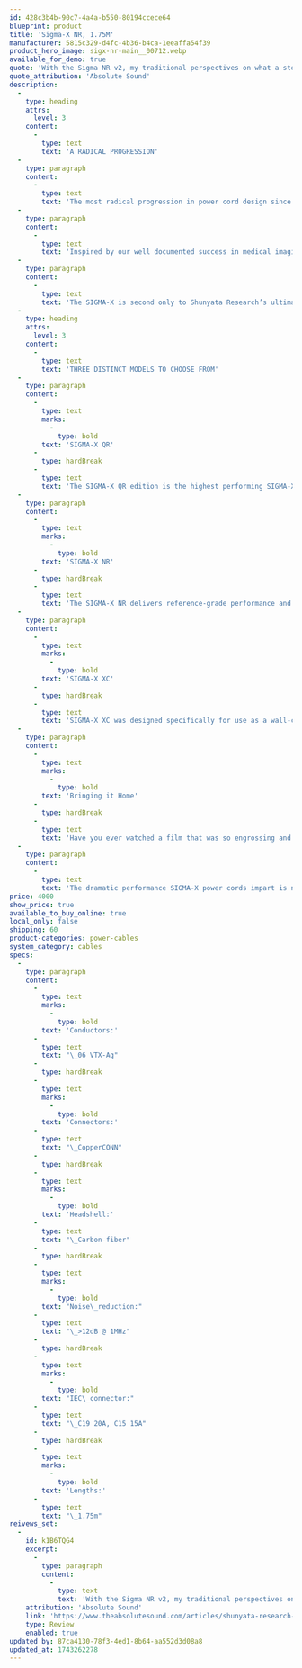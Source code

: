 ```yaml
---
id: 428c3b4b-90c7-4a4a-b550-80194ccece64
blueprint: product
title: 'Sigma-X NR, 1.75M'
manufacturer: 5815c329-d4fc-4b36-b4ca-1eeaffa54f39
product_hero_image: sigx-nr-main__00712.webp
available_for_demo: true
quote: 'With the Sigma NR v2, my traditional perspectives on what a stereo system can reproduce has shifted away from a language that describes gear to a language and sensibility that describes music. Remarkable, truly remarkable.'
quote_attribution: 'Absolute Sound'
description:
  -
    type: heading
    attrs:
      level: 3
    content:
      -
        type: text
        text: 'A RADICAL PROGRESSION'
  -
    type: paragraph
    content:
      -
        type: text
        text: 'The most radical progression in power cord design since Shunyata Research’s humble beginnings in 1998, has delivered a watershed level of performance with the introduction of the SIGMA-X power cables.'
  -
    type: paragraph
    content:
      -
        type: text
        text: 'Inspired by our well documented success in medical imaging and recording industries, Shunyata Research has continued to advance the science and technology of its most successful products. The SIGMA-X power cables have exceeded even the highest performance expectations.'
  -
    type: paragraph
    content:
      -
        type: text
        text: 'The SIGMA-X is second only to Shunyata Research’s ultimate Omega power cord within the “Reference Series”. The Reference Series X cables represent the culmination of a 25-year commitment to produce the absolute finest performing power cables available.'
  -
    type: heading
    attrs:
      level: 3
    content:
      -
        type: text
        text: 'THREE DISTINCT MODELS TO CHOOSE FROM'
  -
    type: paragraph
    content:
      -
        type: text
        marks:
          -
            type: bold
        text: 'SIGMA-X QR'
      -
        type: hardBreak
      -
        type: text
        text: 'The SIGMA-X QR edition is the highest performing SIGMA-X model. It includes patented QR/BB technology descended from the ultimate OMEGA QR along with Gen3 NR noise reduction technology. It is particularly suited to use with high powered amplifiers but can be used for source and digital equipment when only the highest levels of performance are demanded.'
  -
    type: paragraph
    content:
      -
        type: text
        marks:
          -
            type: bold
        text: 'SIGMA-X NR'
      -
        type: hardBreak
      -
        type: text
        text: 'The SIGMA-X NR delivers reference-grade performance and noise reduction on any and all electronics. Whether on amplifiers, sources or line-level components the SIGMA-X NR offers a massive component-upgrade level of performance.'
  -
    type: paragraph
    content:
      -
        type: text
        marks:
          -
            type: bold
        text: 'SIGMA-X XC'
      -
        type: hardBreak
      -
        type: text
        text: 'SIGMA-X XC was designed specifically for use as a wall-connection power cord for use with Shunyata Research power distributors. Due to the extensive levels of filtering in Shunyata Research designed power distributors, NR filters are not needed at the wall connection. For use with other manufacturers power conditioners, the NR models will likely provide a performance benefit.'
  -
    type: paragraph
    content:
      -
        type: text
        marks:
          -
            type: bold
        text: 'Bringing it Home'
      -
        type: hardBreak
      -
        type: text
        text: 'Have you ever watched a film that was so engrossing and captivating; the performances so real that you forgot you were watching a movie? That would be an apt description of the SIGMA-X power cord’s impact on sound, recording and imaging. There is an immediacy to sound, an immersive rendering of recorded detail that makes it easy to focus on the music and to forget about the recording chain.'
  -
    type: paragraph
    content:
      -
        type: text
        text: 'The dramatic performance SIGMA-X power cords impart is not subtle or amorphous, it is revelatory and impossible to dismiss. When the recording calls for it, SIGMA-X power cords unleash a perfectly timed storm of three-dimensional weight and dynamic intensity – without a hint of compression or artifice. Perhaps the signature attribute of the SIGMA-X performance is its rendering of an almost gravitational silence within voice, instruments and images on a recording. There is a truth and precision to sound that is unmistakably free of distortion, leaving the listener captivated by an intense connection to favorite music.'
price: 4000
show_price: true
available_to_buy_online: true
local_only: false
shipping: 60
product-categories: power-cables
system_category: cables
specs:
  -
    type: paragraph
    content:
      -
        type: text
        marks:
          -
            type: bold
        text: 'Conductors:'
      -
        type: text
        text: "\_06 VTX-Ag"
      -
        type: hardBreak
      -
        type: text
        marks:
          -
            type: bold
        text: 'Connectors:'
      -
        type: text
        text: "\_CopperCONN"
      -
        type: hardBreak
      -
        type: text
        marks:
          -
            type: bold
        text: 'Headshell:'
      -
        type: text
        text: "\_Carbon-fiber"
      -
        type: hardBreak
      -
        type: text
        marks:
          -
            type: bold
        text: "Noise\_reduction:"
      -
        type: text
        text: "\_>12dB @ 1MHz"
      -
        type: hardBreak
      -
        type: text
        marks:
          -
            type: bold
        text: "IEC\_connector:"
      -
        type: text
        text: "\_C19 20A, C15 15A"
      -
        type: hardBreak
      -
        type: text
        marks:
          -
            type: bold
        text: 'Lengths:'
      -
        type: text
        text: "\_1.75m"
reivews_set:
  -
    id: k1B6TQG4
    excerpt:
      -
        type: paragraph
        content:
          -
            type: text
            text: 'With the Sigma NR v2, my traditional perspectives on what a stereo system can reproduce has shifted away from a language that describes gear to a language and sensibility that describes music. Remarkable, truly remarkable.'
    attribution: 'Absolute Sound'
    link: 'https://www.theabsolutesound.com/articles/shunyata-research-sigma-nr-v2-power-cord/'
    type: Review
    enabled: true
updated_by: 87ca4130-78f3-4ed1-8b64-aa552d3d08a8
updated_at: 1743262278
---
```

